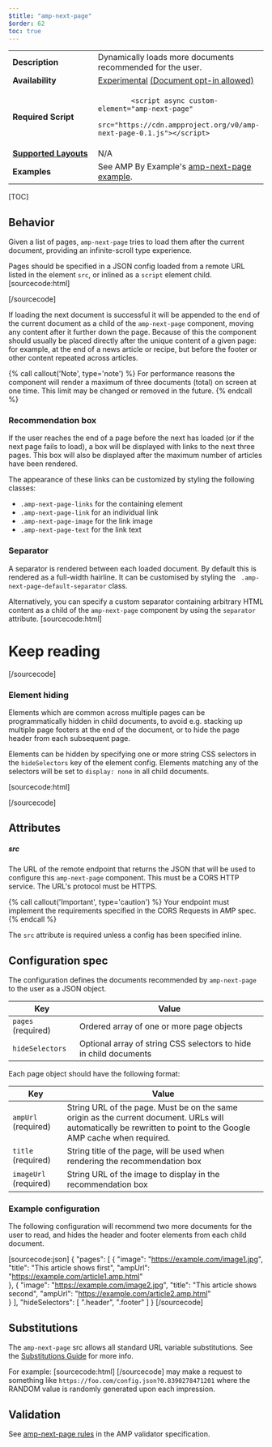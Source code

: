 ```yaml
---
$title: "amp-next-page"
$order: 62
toc: true
---
```


<!---
Copyright 2018 The AMP HTML Authors. All Rights Reserved.

Licensed under the Apache License, Version 2.0 (the "License");
you may not use this file except in compliance with the License.
You may obtain a copy of the License at

      http://www.apache.org/licenses/LICENSE-2.0

Unless required by applicable law or agreed to in writing, software
distributed under the License is distributed on an "AS-IS" BASIS,
WITHOUT WARRANTIES OR CONDITIONS OF ANY KIND, either express or implied.
See the License for the specific language governing permissions and
limitations under the License.
-->



<table>
  <tr>
    <td width="40%"><strong>Description</strong></td>
    <td>Dynamically loads more documents recommended for the user.
    </td>
  </tr>
  <tr>
    <td><strong>Availability</strong></td>
    <td><a href="https://www.ampproject.org/docs/reference/experimental.html">Experimental</a> <a href="https://github.com/ampproject/amphtml/blob/3a06c99f259b66998b61935a5ee5f0075481bfd2/tools/experiments/README.md#enable-an-experiment-for-a-particular-document"> (Document opt-in allowed)</a></td>
  </tr>
  <tr>
    <td><strong>Required Script</strong></td>
    <td>
      <code>
        &lt;script async custom-element="amp-next-page"
        src="https://cdn.ampproject.org/v0/amp-next-page-0.1.js">&lt;/script>
      </code>
    </td>
  </tr>
  <tr>
    <td>
      <strong>
        <a href="https://www.ampproject.org/docs/guides/responsive/control_layout.html">Supported Layouts</a>
      </strong>
    </td>
    <td>N/A</td>
  </tr>
  <tr>
    <td><strong>Examples</strong></td>
    <td>See AMP By Example's <a href="https://ampbyexample.com/components/amp-next-page/">amp-next-page example</a>.</td>
  </tr>
</table>

[TOC]

## Behavior

Given a list of pages, `amp-next-page` tries to load them after the current 
document, providing an infinite-scroll type experience. 

Pages should be specified in a JSON config loaded from a remote URL listed in
the element `src`, or inlined as a `script` element child.
[sourcecode:html]
<amp-next-page src="https://example.com/next-page-config.json"></amp-next-page>
<!-- Or -->
<amp-next-page>
  <script type="application/json">
    {
      "pages": ...
    }
  </script>
</amp-next-page>
[/sourcecode]

If loading the next document is successful it will be appended to the end of
the current document as a child of the `amp-next-page` component, moving any 
content after it further down the page. Because of this the component should
usually be placed directly after the unique content of a given page: for 
example, at the end of a news article or recipe, but before the footer or 
other content repeated across articles.

{% call callout('Note', type='note') %} For performance reasons the 
component will render a maximum of three documents (total) on screen at one 
time. This limit may be changed or removed in the future.
{% endcall %}

### Recommendation box

If the user reaches the end of a page before the next has loaded (or if the 
next page fails to load), a box will be displayed with links to the next three 
pages. This box will also be displayed after the maximum number of articles 
have been rendered.

The appearance of these links can be customized by styling the following 
classes:

- `.amp-next-page-links` for the containing element
- `.amp-next-page-link` for an individual link
- `.amp-next-page-image` for the link image
- `.amp-next-page-text` for the link text

### Separator

A separator is rendered between each loaded document. By default this is 
rendered as a full-width hairline. It can be customised by styling the `
.amp-next-page-default-separator` class.

Alternatively, you can specify a custom separator containing arbitrary HTML 
content as a child of the `amp-next-page` component by using the `separator` 
attribute.
[sourcecode:html]
<amp-next-page src="https://example.com/config.json">
  <div separator>
    <h1>Keep reading</h1>
  </div>
</amp-next-page>
[/sourcecode]

### Element hiding

Elements which are common across multiple pages can be programmatically 
hidden in child documents, to avoid e.g. stacking up multiple page footers at
the end of the document, or to hide the page header from each subsequent page.

Elements can be hidden by specifying one or more string CSS selectors in the 
`hideSelectors` key of the element config. Elements matching any of the 
selectors will be set to `display: none` in all child documents.

[sourcecode:html]
<amp-next-page>
  <script type="application/json">
    {
      "hideSelectors": [
        ".header",
        ".main footer",
        "#navigation"
      ],
      "pages": ...
    }
  </script>
</amp-next-page>
[/sourcecode]

## Attributes

##### src

The URL of the remote endpoint that returns the JSON that will be used to 
configure this `amp-next-page` component. This must be a CORS HTTP service. 
The URL's protocol must be HTTPS.

{% call callout('Important', type='caution') %} Your endpoint must implement 
the requirements specified in the CORS Requests in AMP spec. {% endcall %}

The `src` attribute is required unless a config has been specified inline.

## Configuration spec

The configuration defines the documents recommended by `amp-next-page` to 
the user as a JSON object.

| Key                | Value |
| ------------------ | ----- |
| `pages` (required) | Ordered array of one or more page objects |
| `hideSelectors`    | Optional array of string CSS selectors to hide in child documents |

Each page object should have the following format:

| Key                   | Value |
| --------------------- | ----- |
| `ampUrl` (required)   | String URL of the page. Must be on the same origin as the current document. URLs will automatically be rewritten to point to the Google AMP cache when required. |
| `title` (required)    | String title of the page, will be used when rendering the recommendation box |
| `imageUrl` (required) | String URL of the image to display in the recommendation box |

### Example configuration

The following configuration will recommend two more documents for the user to
read, and hides the header and footer elements from each child document.

[sourcecode:json]
{
  "pages": [
    {
      "image": "https://example.com/image1.jpg",
      "title": "This article shows first",
      "ampUrl": "https://example.com/article1.amp.html"      
    },
    {
      "image": "https://example.com/image2.jpg",
      "title": "This article shows second",
      "ampUrl": "https://example.com/article2.amp.html"      
    }
  ],
  "hideSelectors": [
    ".header",
    ".footer"
  ]
}
[/sourcecode]

## Substitutions

The `amp-next-page` src allows all standard URL variable substitutions. See 
the [Substitutions Guide](https://github.com/ampproject/amphtml/blob/master/extensions/amp-next-page/../../spec/amp-var-substitutions.md) for more info.

For example:
[sourcecode:html]
<amp-next-page src="https://foo.com/config.json?RANDOM"></amp-next-page>
[/sourcecode]
may make a request to something like 
`https://foo.com/config.json?0.8390278471201` where the RANDOM value is 
randomly generated upon each impression.

## Validation

See
[amp-next-page rules](https://github.com/ampproject/amphtml/blob/master/extensions/amp-next-page/validator-amp-next-page.protoascii) 
in the AMP validator specification.
